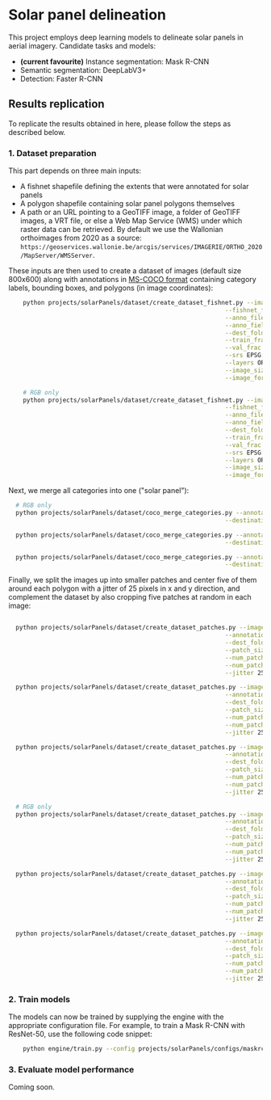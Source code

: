 # Solar panel delineation

This project employs deep learning models to delineate solar panels in aerial imagery.
Candidate tasks and models:
* __(current favourite)__ Instance segmentation: Mask R-CNN
* Semantic segmentation: DeepLabV3+
* Detection: Faster R-CNN



## Results replication

To replicate the results obtained in here, please follow the steps as described below.


### 1. Dataset preparation

This part depends on three main inputs:
  * A fishnet shapefile defining the extents that were annotated for solar panels
  * A polygon shapefile containing solar panel polygons themselves
  * A path or an URL pointing to a GeoTIFF image, a folder of GeoTIFF images, a
    VRT file, or else a Web Map Service (WMS) under which raster data can be retrieved. By default we use the Wallonian orthoimages from 2020 as a source: `https://geoservices.wallonie.be/arcgis/services/IMAGERIE/ORTHO_2020/MapServer/WMSServer`.

These inputs are then used to create a dataset of images (default size 800x600) along with annotations in [MS-COCO format](https://cocodataset.org) containing category labels, bounding boxes, and polygons (in image coordinates):

```bash
    python projects/solarPanels/dataset/create_dataset_fishnet.py --image_sources projects/solarPanels/dataset/image_sources.json \
                                                            --fishnet_file path/to/fishnet.shp \
                                                            --anno_file path/to/solarPanels.shp \
                                                            --anno_field Type \
                                                            --dest_folder path/to/images \
                                                            --train_frac 0.6 \
                                                            --val_frac 0.1 \
                                                            --srs EPSG:31370 \
                                                            --layers ORTHO_2020 \
                                                            --image_size 800 600 \
                                                            --image_format image/tiff;

    # RGB only
    python projects/solarPanels/dataset/create_dataset_fishnet.py --image_sources projects/solarPanels/dataset/image_sources_rgb.json \
                                                            --fishnet_file path/to/fishnet.shp \
                                                            --anno_file path/to/solarPanels.shp \
                                                            --anno_field Type \
                                                            --dest_folder path/to/images_rgb \
                                                            --train_frac 0.6 \
                                                            --val_frac 0.1 \
                                                            --srs EPSG:31370 \
                                                            --layers ORTHO_2020 \
                                                            --image_size 800 600 \
                                                            --image_format image/tiff;
```

Next, we merge all categories into one ("solar panel"):
```bash
  # RGB only
  python projects/solarPanels/dataset/coco_merge_categories.py --annotation_file path/to/patches_rgb/train.json \
                                                            --destination_file path/to/patches_rgb/train.json;

  python projects/solarPanels/dataset/coco_merge_categories.py --annotation_file path/to/patches_rgb/val.json \
                                                            --destination_file path/to/patches_rgb/val.json;

  python projects/solarPanels/dataset/coco_merge_categories.py --annotation_file path/to/patches_rgb/test.json \
                                                            --destination_file path/to/patches_rgb/test.json;
```



Finally, we split the images up into smaller patches and center five of them around
each polygon with a jitter of 25 pixels in x and y direction, and complement the
dataset by also cropping five patches at random in each image:

```bash

  python projects/solarPanels/dataset/create_dataset_patches.py --image_folder path/to/images \
                                                            --annotation_file path/to/images/train.json \
                                                            --dest_folder path/to/patches \
                                                            --patch_size 224 224 \
                                                            --num_patches_random 5 \
                                                            --num_patches_per_annotation 5 \
                                                            --jitter 25 25;

  python projects/solarPanels/dataset/create_dataset_patches.py --image_folder path/to/images \
                                                            --annotation_file path/to/images/val.json \
                                                            --dest_folder path/to/patches \
                                                            --patch_size 224 224 \
                                                            --num_patches_random 5 \
                                                            --num_patches_per_annotation 5 \
                                                            --jitter 25 25;

  python projects/solarPanels/dataset/create_dataset_patches.py --image_folder path/to/images \
                                                            --annotation_file path/to/images/test.json \
                                                            --dest_folder path/to/patches \
                                                            --patch_size 224 224 \
                                                            --num_patches_random 5 \
                                                            --num_patches_per_annotation 5 \
                                                            --jitter 25 25;

  # RGB only
  python projects/solarPanels/dataset/create_dataset_patches.py --image_folder path/to/images_rgb \
                                                            --annotation_file path/to/images_rgb/train.json \
                                                            --dest_folder path/to/patches_rgb \
                                                            --patch_size 224 224 \
                                                            --num_patches_random 5 \
                                                            --num_patches_per_annotation 5 \
                                                            --jitter 25 25;

  python projects/solarPanels/dataset/create_dataset_patches.py --image_folder path/to/images_rgb \
                                                            --annotation_file path/to/images_rgb/val.json \
                                                            --dest_folder path/to/patches_rgb \
                                                            --patch_size 224 224 \
                                                            --num_patches_random 5 \
                                                            --num_patches_per_annotation 5 \
                                                            --jitter 25 25;

  python projects/solarPanels/dataset/create_dataset_patches.py --image_folder path/to/images_rgb \
                                                            --annotation_file path/to/images_rgb/test.json \
                                                            --dest_folder path/to/patches_rgb \
                                                            --patch_size 224 224 \
                                                            --num_patches_random 5 \
                                                            --num_patches_per_annotation 5 \
                                                            --jitter 25 25;
```


### 2. Train models

The models can now be trained by supplying the engine with the appropriate configuration file.
For example, to train a Mask R-CNN with ResNet-50, use the following code snippet:

```bash
    python engine/train.py --config projects/solarPanels/configs/maskrcnn_r50.yaml
```


### 3. Evaluate model performance

Coming soon.